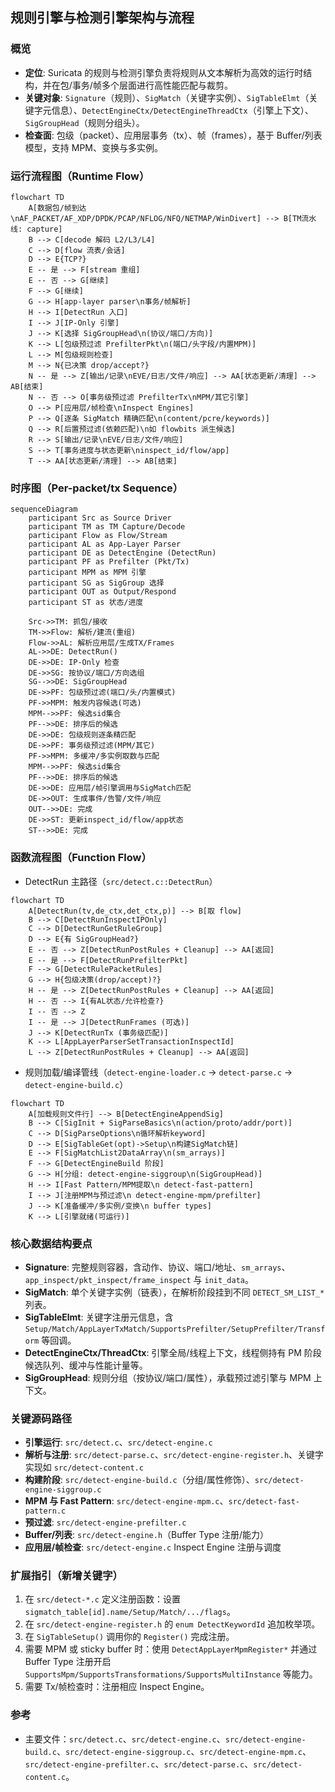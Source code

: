 ## 规则引擎与检测引擎架构与流程

### 概览
- **定位**: Suricata 的规则与检测引擎负责将规则从文本解析为高效的运行时结构，并在包/事务/帧多个层面进行高性能匹配与裁剪。
- **关键对象**: `Signature`（规则）、`SigMatch`（关键字实例）、`SigTableElmt`（关键字元信息）、`DetectEngineCtx/DetectEngineThreadCtx`（引擎上下文）、`SigGroupHead`（规则分组头）。
- **检查面**: 包级（packet）、应用层事务（tx）、帧（frames），基于 Buffer/列表模型，支持 MPM、变换与多实例。

### 运行流程图（Runtime Flow）
```mermaid
flowchart TD
    A[数据包/帧到达\nAF_PACKET/AF_XDP/DPDK/PCAP/NFLOG/NFQ/NETMAP/WinDivert] --> B[TM流水线: capture]
    B --> C[decode 解码 L2/L3/L4]
    C --> D[flow 流表/会话]
    D --> E{TCP?}
    E -- 是 --> F[stream 重组]
    E -- 否 --> G[继续]
    F --> G[继续]
    G --> H[app-layer parser\n事务/帧解析]
    H --> I[DetectRun 入口]
    I --> J[IP-Only 引擎]
    J --> K[选择 SigGroupHead\n(协议/端口/方向)]
    K --> L[包级预过滤 PrefilterPkt\n(端口/头字段/内置MPM)]
    L --> M[包级规则检查]
    M --> N{已决策 drop/accept?}
    N -- 是 --> Z[输出/记录\nEVE/日志/文件/响应] --> AA[状态更新/清理] --> AB[结束]
    N -- 否 --> O[事务级预过滤 PrefilterTx\nMPM/其它引擎]
    O --> P[应用层/帧检查\nInspect Engines]
    P --> Q[逐条 SigMatch 精确匹配\n(content/pcre/keywords)]
    Q --> R[后置预过滤(依赖匹配)\n如 flowbits 派生候选]
    R --> S[输出/记录\nEVE/日志/文件/响应]
    S --> T[事务进度与状态更新\ninspect_id/flow/app]
    T --> AA[状态更新/清理] --> AB[结束]
```

### 时序图（Per-packet/tx Sequence）
```mermaid
sequenceDiagram
    participant Src as Source Driver
    participant TM as TM Capture/Decode
    participant Flow as Flow/Stream
    participant AL as App-Layer Parser
    participant DE as DetectEngine (DetectRun)
    participant PF as Prefilter (Pkt/Tx)
    participant MPM as MPM 引擎
    participant SG as SigGroup 选择
    participant OUT as Output/Respond
    participant ST as 状态/进度

    Src->>TM: 抓包/接收
    TM->>Flow: 解析/建流(重组)
    Flow->>AL: 解析应用层/生成TX/Frames
    AL->>DE: DetectRun()
    DE->>DE: IP-Only 检查
    DE->>SG: 按协议/端口/方向选组
    SG-->>DE: SigGroupHead
    DE->>PF: 包级预过滤(端口/头/内置模式)
    PF->>MPM: 触发内容候选(可选)
    MPM-->>PF: 候选sid集合
    PF-->>DE: 排序后的候选
    DE->>DE: 包级规则逐条精匹配
    DE->>PF: 事务级预过滤(MPM/其它)
    PF->>MPM: 多缓冲/多实例取数与匹配
    MPM-->>PF: 候选sid集合
    PF-->>DE: 排序后的候选
    DE->>DE: 应用层/帧引擎调用与SigMatch匹配
    DE->>OUT: 生成事件/告警/文件/响应
    OUT-->>DE: 完成
    DE->>ST: 更新inspect_id/flow/app状态
    ST-->>DE: 完成
```

### 函数流程图（Function Flow）

- DetectRun 主路径（`src/detect.c::DetectRun`）
```mermaid
flowchart TD
    A[DetectRun(tv,de_ctx,det_ctx,p)] --> B[取 flow]
    B --> C[DetectRunInspectIPOnly]
    C --> D[DetectRunGetRuleGroup]
    D --> E{有 SigGroupHead?}
    E -- 否 --> Z[DetectRunPostRules + Cleanup] --> AA[返回]
    E -- 是 --> F[DetectRunPrefilterPkt]
    F --> G[DetectRulePacketRules]
    G --> H{包级决策(drop/accept)?}
    H -- 是 --> Z[DetectRunPostRules + Cleanup] --> AA[返回]
    H -- 否 --> I{有AL状态/允许检查?}
    I -- 否 --> Z
    I -- 是 --> J[DetectRunFrames (可选)]
    J --> K[DetectRunTx (事务级匹配)]
    K --> L[AppLayerParserSetTransactionInspectId]
    L --> Z[DetectRunPostRules + Cleanup] --> AA[返回]
```

- 规则加载/编译管线（`detect-engine-loader.c` → `detect-parse.c` → `detect-engine-build.c`）
```mermaid
flowchart TD
    A[加载规则文件行] --> B[DetectEngineAppendSig]
    B --> C[SigInit + SigParseBasics\n(action/proto/addr/port)]
    C --> D[SigParseOptions\n循环解析keyword]
    D --> E[SigTableGet(opt)->Setup\n构建SigMatch链]
    E --> F[SigMatchList2DataArray\n(sm_arrays)]
    F --> G[DetectEngineBuild 阶段]
    G --> H[分组: detect-engine-siggroup\n(SigGroupHead)]
    H --> I[Fast Pattern/MPM提取\n detect-fast-pattern]
    I --> J[注册MPM与预过滤\n detect-engine-mpm/prefilter]
    J --> K[准备缓冲/多实例/变换\n buffer types]
    K --> L[引擎就绪(可运行)]
```

### 核心数据结构要点
- **Signature**: 完整规则容器，含动作、协议、端口/地址、`sm_arrays`、`app_inspect/pkt_inspect/frame_inspect` 与 `init_data`。
- **SigMatch**: 单个关键字实例（链表），在解析阶段挂到不同 `DETECT_SM_LIST_*` 列表。
- **SigTableElmt**: 关键字注册元信息，含 `Setup/Match/AppLayerTxMatch/SupportsPrefilter/SetupPrefilter/Transform` 等回调。
- **DetectEngineCtx/ThreadCtx**: 引擎全局/线程上下文，线程侧持有 PM 阶段候选队列、缓冲与性能计量等。
- **SigGroupHead**: 规则分组（按协议/端口/属性），承载预过滤引擎与 MPM 上下文。

### 关键源码路径
- **引擎运行**: `src/detect.c`、`src/detect-engine.c`
- **解析与注册**: `src/detect-parse.c`、`src/detect-engine-register.h`、关键字实现如 `src/detect-content.c`
- **构建阶段**: `src/detect-engine-build.c`（分组/属性修饰）、`src/detect-engine-siggroup.c`
- **MPM 与 Fast Pattern**: `src/detect-engine-mpm.c`、`src/detect-fast-pattern.c`
- **预过滤**: `src/detect-engine-prefilter.c`
- **Buffer/列表**: `src/detect-engine.h`（Buffer Type 注册/能力）
- **应用层/帧检查**: `src/detect-engine.c` Inspect Engine 注册与调度

### 扩展指引（新增关键字）
1) 在 `src/detect-*.c` 定义注册函数：设置 `sigmatch_table[id].name/Setup/Match/.../flags`。
2) 在 `src/detect-engine-register.h` 的 `enum DetectKeywordId` 追加枚举项。
3) 在 `SigTableSetup()` 调用你的 `Register()` 完成注册。
4) 需要 MPM 或 sticky buffer 时：使用 `DetectAppLayerMpmRegister*` 并通过 Buffer Type 注册开启 `SupportsMpm/SupportsTransformations/SupportsMultiInstance` 等能力。
5) 需要 Tx/帧检查时：注册相应 Inspect Engine。

### 参考
- 主要文件：`src/detect.c`、`src/detect-engine.c`、`src/detect-engine-build.c`、`src/detect-engine-siggroup.c`、`src/detect-engine-mpm.c`、`src/detect-engine-prefilter.c`、`src/detect-parse.c`、`src/detect-content.c`。